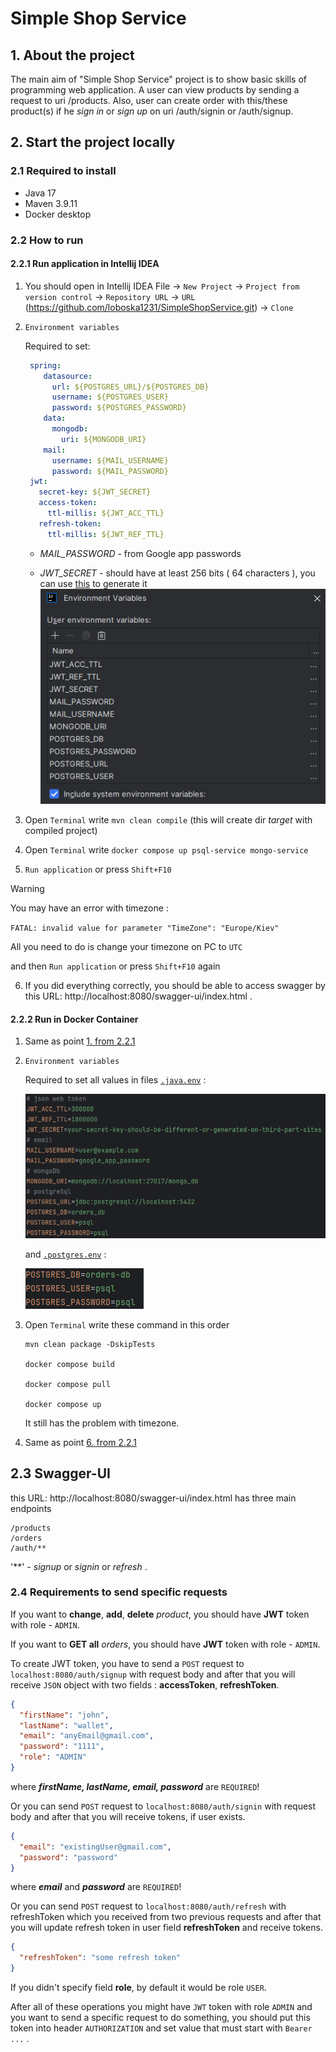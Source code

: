 # Simple Shop Service

## 1. About the project

The main aim of "Simple Shop Service" project is to show basic skills of programming web application.
A user can view products by sending a request to uri /products.
Also, user can create order with this/these product(s) if he *sign in* or *sign up* on uri /auth/signin or /auth/signup.

## 2. Start the project locally

### 2.1 Required to install

* Java 17
* Maven 3.9.11
* Docker desktop

### 2.2 How to run

#### 2.2.1 Run application in Intellij IDEA
1. You should open in Intellij IDEA File -> `New Project` -> `Project from version control`
    -> `Repository URL` -> `URL` (https://github.com/loboska1231/SimpleShopService.git) -> `Clone`

2. `Environment variables`

    Required to set:
   ```yaml
    spring:
       datasource:
         url: ${POSTGRES_URL}/${POSTGRES_DB}
         username: ${POSTGRES_USER}
         password: ${POSTGRES_PASSWORD}
       data:
         mongodb:
           uri: ${MONGODB_URI}
       mail:
         username: ${MAIL_USERNAME}
         password: ${MAIL_PASSWORD}
    jwt:
      secret-key: ${JWT_SECRET}
      access-token:
        ttl-millis: ${JWT_ACC_TTL}
      refresh-token:
        ttl-millis: ${JWT_REF_TTL}
   ```
   * *MAIL_PASSWORD*  - from Google app passwords

   * *JWT_SECRET* - should have at least 256 bits ( 64 characters ), you can use [this](https://jwtsecrets.com) to generate it
![env-vars](/docs-photos/env.png)

3. Open `Terminal` write `mvn clean compile` (this will create dir *target* with compiled project)

4. Open `Terminal` write `docker compose up psql-service mongo-service`

5. `Run application` or press `Shift+F10`

> [!WARNING]
> You may have an error with timezone :
> 
> `FATAL: invalid value for parameter "TimeZone": "Europe/Kiev"`
> 
> All you need to do is change your timezone on PC to `UTC`
> 
> and then `Run application` or press `Shift+F10` again

6. If you did everything correctly, you should be able to access swagger by this URL: http://localhost:8080/swagger-ui/index.html .

#### 2.2.2 Run in Docker Container

1. Same as point [1. from 2.2.1](#221-run-application-in-intellij-idea)

2. `Environment variables` 

    Required to set all values in files [`.java.env`](/env/.java.env) :
    
    ![env_java](/docs-photos/env_java_for_docker.png)

    and [`.postgres.env`](/env/.postgres.env) :

    ![env_postgres](/docs-photos/env_postgres_for_docker.png)

3. Open `Terminal` write these command in this order
    ```shell
    mvn clean package -DskipTests
    
    docker compose build
    
    docker compose pull
    
    docker compose up
    ```
    It still has the problem with timezone.

4. Same as point [6. from 2.2.1](#221-run-application-in-intellij-idea)

## 2.3 Swagger-UI
this URL: http://localhost:8080/swagger-ui/index.html 
    has three main endpoints 

    /products
    /orders
    /auth/**
   
'**' - _signup_ or _signin_ or _refresh_ .

### 2.4 Requirements to send specific requests
If you want to **change**, **add**, **delete** _product_, you should have **JWT** token with role - `ADMIN`.

If you want to **GET all** _orders_, you should have **JWT** token with role - `ADMIN`.

To create JWT token, you have to send a `POST` request to `localhost:8080/auth/signup` with request body
and after that you will receive `JSON` object with two fields : **accessToken**, **refreshToken**.
```json
{
  "firstName": "john",
  "lastName": "wallet",
  "email": "anyEmail@gmail.com",
  "password": "1111",
  "role": "ADMIN"
}
```
where _**firstName, lastName, email, password**_ are `REQUIRED`!

Or you can send `POST` request to `localhost:8080/auth/signin` with request body
and after that you will receive tokens, if user exists.
```json
{
  "email": "existingUser@gmail.com",
  "password": "password"
}
```
where _**email**_ and _**password**_ are `REQUIRED`!

Or you can send `POST` request to `localhost:8080/auth/refresh` with refreshToken
which you received from two previous requests and after that you will update refresh token in user field **refreshToken**
and receive tokens.
```json
{
  "refreshToken": "some refresh token"
}
```
If you didn't specify field **role**, by default it would be role `USER`.

After all of these operations you might have `JWT` token with role `ADMIN`
and you want to send a specific request to do something, you should put this token into
header `AUTHORIZATION` and set value that must start with `Bearer ...` .
